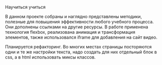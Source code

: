 Научиться учиться

В данном проекте собраны и наглядно представлены методики, полезные 
для повышения эффективности любого учебного процесса. Они дополнены ссылками 
на другие ресурсы. 
В работе применена технология flexbox, реализована анимация и трансформация элементов,
также использовался iframe для добавления на сайт видео.

Планируется рефакторинг. Во многих местах страницы посторяются одни и те же настройки
текста, надо создать для них отдельный блок в css, а в html использовать миксы классов.